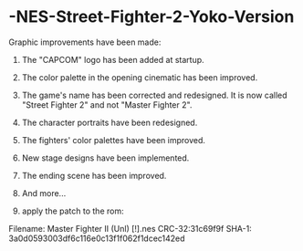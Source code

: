 # -NES-Street-Fighter-2-Yoko-Version
Graphic improvements have been made:

1. The "CAPCOM" logo has been added at startup.
2. The color palette in the opening cinematic has been improved.
3. The game's name has been corrected and redesigned. It is now called "Street Fighter 2" and not "Master Fighter 2".
4. The character portraits have been redesigned.
5. The fighters' color palettes have been improved.
6. New stage designs have been implemented.
7. The ending scene has been improved.
8. And more...

9. apply the patch to the rom:

Filename: Master Fighter II (Unl) [!].nes
CRC-32:31c69f9f
SHA-1: 3a0d0593003df6c116e0c13f1f062f1dcec142ed
